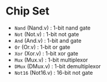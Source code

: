 # Chip Set

- `Nand` (Nand.v) : 1-bit nand gate
- `Not` (Not.v) : 1-bit not gate
- `And` (And.v) : 1-bit and gate
- `Or` (Or.v) : 1-bit or gate
- `Xor` (Xor.v) : 1-bit xor gate
- `Mux` (Mux.v) : 1-bit multiplexor
- `DMux` (DMux.v) : 1-bit demultiplexor
- `Not16` (Not16.v) : 16-bit not gate
